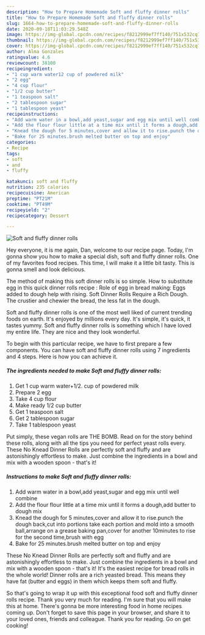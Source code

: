 ```yaml
---
description: "How to Prepare Homemade Soft and fluffy dinner rolls"
title: "How to Prepare Homemade Soft and fluffy dinner rolls"
slug: 1664-how-to-prepare-homemade-soft-and-fluffy-dinner-rolls
date: 2020-09-18T11:03:29.548Z
image: https://img-global.cpcdn.com/recipes/f8212999ef7ff140/751x532cq70/soft-and-fluffy-dinner-rolls-recipe-main-photo.jpg
thumbnail: https://img-global.cpcdn.com/recipes/f8212999ef7ff140/751x532cq70/soft-and-fluffy-dinner-rolls-recipe-main-photo.jpg
cover: https://img-global.cpcdn.com/recipes/f8212999ef7ff140/751x532cq70/soft-and-fluffy-dinner-rolls-recipe-main-photo.jpg
author: Alma Gonzales
ratingvalue: 4.6
reviewcount: 38100
recipeingredient:
- "1 cup warm water12 cup of powdered milk"
- "2 egg"
- "4 cup flour"
- "1/2 cup butter"
- "1 teaspoon salt"
- "2 tablespoon sugar"
- "1 tablespoon yeast"
recipeinstructions:
- "Add warm water in a bowl,add yeast,sugar and egg mix until well combine"
- "Add the flour flour little at a time mix until it forms a dough,add butter to dough mix"
- "Knead the dough for 5 minutes,cover and allow it to rise.punch the dough back,cut into portions take each portion and mold into a smooth ball,arrange on a grease baking pan,cover for another 10minutes to rise for the second time,brush with egg"
- "Bake for 25 minutes.brush melted butter on top and enjoy"
categories:
- Recipe
tags:
- soft
- and
- fluffy

katakunci: soft and fluffy 
nutrition: 235 calories
recipecuisine: American
preptime: "PT21M"
cooktime: "PT49M"
recipeyield: "2"
recipecategory: Dessert

---
```



![Soft and fluffy dinner rolls](https://img-global.cpcdn.com/recipes/f8212999ef7ff140/751x532cq70/soft-and-fluffy-dinner-rolls-recipe-main-photo.jpg)

Hey everyone, it is me again, Dan, welcome to our recipe page. Today, I'm gonna show you how to make a special dish, soft and fluffy dinner rolls. One of my favorites food recipes. This time, I will make it a little bit tasty. This is gonna smell and look delicious.

The method of making this soft dinner rolls is so simple. How to substitute egg in this quick dinner rolls recipe : Role of egg in bread making: Eggs added to dough help with rising. Soft Dinner Rolls Require a Rich Dough. The crustier and chewier the bread, the less fat in the dough.

Soft and fluffy dinner rolls is one of the most well liked of current trending foods on earth. It's enjoyed by millions every day. It's simple, it's quick, it tastes yummy. Soft and fluffy dinner rolls is something which I have loved my entire life. They are nice and they look wonderful.


To begin with this particular recipe, we have to first prepare a few components. You can have soft and fluffy dinner rolls using 7 ingredients and 4 steps. Here is how you can achieve it.

<!--inarticleads1-->

##### The ingredients needed to make Soft and fluffy dinner rolls:

1. Get 1 cup warm water+1/2. cup of powdered milk
1. Prepare 2 egg
1. Take 4 cup flour
1. Make ready 1/2 cup butter
1. Get 1 teaspoon salt
1. Get 2 tablespoon sugar
1. Take 1 tablespoon yeast


Put simply, these vegan rolls are THE BOMB. Read on for the story behind these rolls, along with all the tips you need for perfect yeast rolls every. These No Knead Dinner Rolls are perfectly soft and fluffy and are astonishingly effortless to make. Just combine the ingredients in a bowl and mix with a wooden spoon - that&#39;s it! 

<!--inarticleads2-->

##### Instructions to make Soft and fluffy dinner rolls:

1. Add warm water in a bowl,add yeast,sugar and egg mix until well combine
1. Add the flour flour little at a time mix until it forms a dough,add butter to dough mix
1. Knead the dough for 5 minutes,cover and allow it to rise.punch the dough back,cut into portions take each portion and mold into a smooth ball,arrange on a grease baking pan,cover for another 10minutes to rise for the second time,brush with egg
1. Bake for 25 minutes.brush melted butter on top and enjoy


These No Knead Dinner Rolls are perfectly soft and fluffy and are astonishingly effortless to make. Just combine the ingredients in a bowl and mix with a wooden spoon - that&#39;s it! It&#39;s the easiest recipe for bread rolls in the whole world! Dinner rolls are a rich yeasted bread. This means they have fat (butter and eggs) in them which keeps them soft and fluffy. 

So that's going to wrap it up with this exceptional food soft and fluffy dinner rolls recipe. Thank you very much for reading. I'm sure that you will make this at home. There's gonna be more interesting food in home recipes coming up. Don't forget to save this page in your browser, and share it to your loved ones, friends and colleague. Thank you for reading. Go on get cooking!
